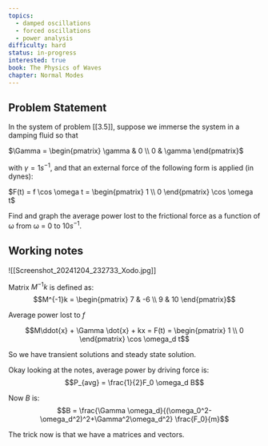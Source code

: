 ```yaml
---
topics:
  - damped oscillations
  - forced oscillations
  - power analysis
difficulty: hard
status: in-progress
interested: true
book: The Physics of Waves
chapter: Normal Modes
---
```


## Problem Statement
In the system of problem [[3.5]], suppose we immerse the system in a damping
fluid so that

$\Gamma = \begin{pmatrix} \gamma & 0 \\ 0 & \gamma \end{pmatrix}$

with $\gamma = 1 s^{-1}$, and that an external force of the following form is applied (in dynes):

$F(t) = f \cos \omega t = \begin{pmatrix} 1 \\ 0 \end{pmatrix} \cos \omega t$

Find and graph the average power lost to the frictional force as a function of ω from ω = 0 to $10 s^{-1}$.

## Working notes

![[Screenshot_20241204_232733_Xodo.jpg]]

Matrix $M^{-1}k$ is defined as:
$$M^{-1}k = \begin{pmatrix} 7 & -6 \\ 9 & 10 \end{pmatrix}$$

Average power lost to $f$

$$M\ddot{x} + \Gamma \dot{x} + kx = F(t) = \begin{pmatrix} 1 \\ 0 \end{pmatrix} \cos \omega_d t$$

So we have transient solutions and steady state solution.

Okay looking at the notes, average power by driving force is:
$$P_{avg} = \frac{1}{2}F_0 \omega_d B$$

Now $B$ is:
$$B = \frac{\Gamma \omega_d}{(\omega_0^2-\omega_d^2)^2+\Gamma^2\omega_d^2} \frac{F_0}{m}$$

The trick now is that we have a matrices and vectors.